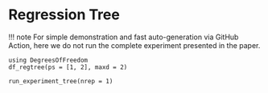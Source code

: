 # Regression Tree

!!! note
    For simple demonstration and fast auto-generation via GitHub Action, here we do not run the complete experiment presented in the paper. 

```@example 1
using DegreesOfFreedom
df_regtree(ps = [1, 2], maxd = 2)
```

```@example 1
run_experiment_tree(nrep = 1)
```